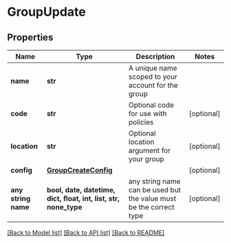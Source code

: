 # GroupUpdate


## Properties
Name | Type | Description | Notes
------------ | ------------- | ------------- | -------------
**name** | **str** | A unique name scoped to your account for the group | 
**code** | **str** | Optional code for use with policies | [optional] 
**location** | **str** | Optional location argument for your group | [optional] 
**config** | [**GroupCreateConfig**](GroupCreateConfig.md) |  | [optional] 
**any string name** | **bool, date, datetime, dict, float, int, list, str, none_type** | any string name can be used but the value must be the correct type | [optional]

[[Back to Model list]](../README.md#documentation-for-models) [[Back to API list]](../README.md#documentation-for-api-endpoints) [[Back to README]](../README.md)


